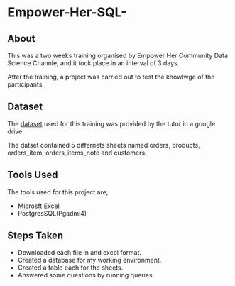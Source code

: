 # Empower-Her-SQL-

## About

This was a two weeks training organised by Empower Her Community Data Science Channle, and it took place in an interval of 3 days.

After the training, a project was carried out to test the knowlwge of the participants.

## Dataset

The [dataset](https://drive.google.com/drive/folders/1n77tuGedy7s9uWPY_hEEqWhnfakl3jIt) used for this training was provided by the tutor in a google drive. 

The datset contained 5 differnets sheets named orders, products, orders_item, orders_items_note and customers.

## Tools Used

The tools used for this project are;

- Microsft Excel
- PostgresSQL(Pgadmi4)

## Steps Taken

- Downloaded each file in and excel format.
- Created a database for my working environment.
- Created a table each for the sheets.   
- Answered some questions by running queries.
